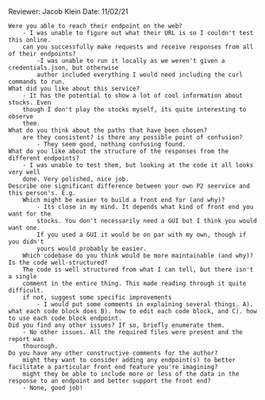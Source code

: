 Reviewer: Jacob Klein
Date: 11/02/21


    Were you able to reach their endpoint on the web?
        - I was unable to figure out what their URL is so I couldn't test this online.
        can you successfully make requests and receive responses from all of their endpoints?
            -I was unable to run it locally as we weren't given a credentials.json, but otherwise
            author included everything I would need including the curl commands to run.
    What did you like about this service?
        - It has the potential to show a lot of cool information about stocks. Even
        though I don't play the stocks myself, its quite interesting to observe
        them.
    What do you think about the paths that have been chosen?
        are they consistent? is there any possible point of confusion?
            - They seem good, nothing confusing found.
    What do you like about the structure of the responses from the different endpoints?
        - I was unable to test them, but looking at the code it all looks very well
        done. Very polished, nice job.
    Describe one significant difference between your own P2 seervice and this person's. E.g.
        Which might be easier to build a front end for (and why)?
            - Its close in my mind. It depends what kind of front end you want for the
            stocks. You don't necessarily need a GUI but I think you would want one.
            If you used a GUI it would be on par with my own, though if you didn't
            yours would probably be easier.
        Which codebase do you think would be more maintainable (and why)?
    Is the code well-structured?
        The code is well structured from what I can tell, but there isn't a single
        comment in the entire thing. This made reading through it quite difficult.
        if not, suggest some specific improvements
            - I would put some comments in explaining several things. A). what each code block does B). how to edit each code block, and C). how to use each code block endpoint.
    Did you find any other issues? If so, briefly enumerate them.
        - No other issues. All the required files were present and the report was
        thourough.
    Do you have any other constructive comments for the author?
        might they want to consider adding any endpoint(s) to better facilitate a particular front end feature you're imagining?
        might they be able to include more or less of the data in the response to an endpoint and better support the front end?
        - None, good job!
